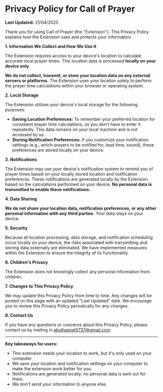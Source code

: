 # Privacy Policy for Call of Prayer

**Last Updated:** 21/04/2025

Thank you for using Call of Prayer (the "Extension"). This Privacy Policy explains how the Extension uses and protects your information.

**1. Information We Collect and How We Use It**

The Extension requires access to your device's location to calculate accurate local prayer times. This location data is processed **locally on your device only**.

**We do not collect, transmit, or store your location data on any external servers or platforms.** The Extension uses your location solely to perform the prayer time calculations within your browser or operating system.

**2. Local Storage**

The Extension utilizes your device's local storage for the following purposes:

* **Saving Location Preferences:** To remember your preferred location for consistent prayer time calculations, so you don't have to enter it repeatedly. This data remains on your local machine and is not accessed by us.
* **Storing Notification Preferences:** If you customize your notification settings (e.g., which prayers to be notified for, lead time, sound), these preferences are stored locally on your device.

**3. Notifications**

The Extension may use your device's notification system to remind you of prayer times based on your locally stored location and notification preferences. These notifications are generated locally by the Extension based on the calculations performed on your device. **No personal data is transmitted to enable these notifications.**

**4. Data Sharing**

**We do not share your location data, notification preferences, or any other personal information with any third parties.** Your data stays on your device.

**5. Security**

Because all location processing, data storage, and notification scheduling occur locally on your device, the risks associated with transmitting and storing data externally are eliminated. We have implemented measures within the Extension to ensure the integrity of its functionality.

**6. Children's Privacy**

The Extension does not knowingly collect any personal information from children.

**7. Changes to This Privacy Policy**

We may update this Privacy Policy from time to time. Any changes will be posted on this page with an updated "Last Updated" date. We encourage you to review this Privacy Policy periodically for any changes.

**8. Contact Us**

If you have any questions or concerns about this Privacy Policy, please contact us by mailing in abulhasnat5737@gmail.com.

---

**Key takeaways for users:**

* This extension needs your location to work, but it's only used on your computer.
* We save your location and notification settings on your computer to make the extension work better for you.
* Notifications are generated locally; no personal data is sent out for them.
* We don't send your information to anyone else.

